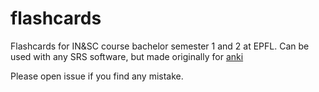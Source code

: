 flashcards
==========

Flashcards for IN&SC course bachelor semester 1 and 2 at EPFL.
Can be used with any SRS software, but made originally for [anki](http://ankisrs.net/)

Please open issue if you find any mistake.
